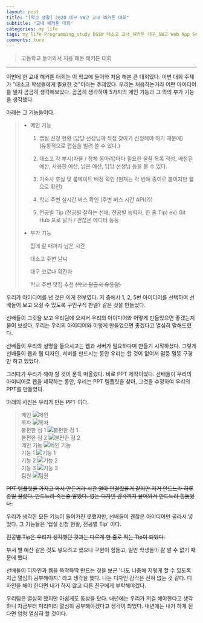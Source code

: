 ```yaml
---
layout: post  
title: "[학교 생활] 2020 대구 SW고 교내 해커톤 대회"  
subtitle: "교내 해커톤 대회"  
categories: my life 
tags: my life Programming_study DGSW 대소고 교내_해커톤 대구_SW고 Web App Server Embedded  
comments: ture  
---
```


> 고등학교 들어와서 처음 해본 해커톤 대회  

---

이번에 한 교내 해커톤 대회는 이 학교에 들어와 처음 해본 큰 대회였다. 이번 대회 주제가 "대소고 학생들에게 필요한 것"이라는 주제였다.
우리는 처음하는거라 어떤 아이디어를 낼지 곰곰히 생각해보았다. 곰곰히 생각하여 5가지의 메인 기능과 그 외의 부가 기능을 생각했다.

아래는 그 기능들이다.

> * 메인 기능  
>    1. 랩실 신청 현황 (담당 선생님께 직접 찾아가 신청해야 하기 때문에)  
>    (유동적으로 랩실을 빌려 쓸 수 있다.)
>
>    2. 대소고 각 부서(자율 / 창체 동아리)마다 필요한 물품 목록 작성, 배정된 예산, 사용한 예산, 남은 예산, 담당 선생님 등을 볼 수 있다.  
>
>    3. 기숙사 호실 및 룸메이트 배정 확인 (현재는 각 반에 종이로 붙이지만 웹으로 확인)  
>
>    4. 학교 주변 실시간 버스 확인 (주변 버스 시간 API(?))  
>
>    5. 전공별 Tip (전공별 잘하는 선배, 전공별 능력자, 한 줄 Tip)
>    ex) Git Hub 프로 달기 / 괜찮은 에디터 등등  
>
> * 부가 기능  
>
>    집에 갈 때까지 남은 시간  
>
>    대소고 주변 날씨  
>
>    대구 코로나 확진자
>
>    학교 주변 맛집 추천 ~~(학교 탈출시 유용함)~~  

우리가 아이디어를 낸 것은 이게 전부였다. 저 중에서 1, 2, 5번 아이디어를 선택하여 선배들이 보고 오실 수 있도록 구인구직 판넬? 같은 것을 만들었다.  

선배들이 그것을 보고 우리팀에 오셔서 우리의 아이디어와 어떻게 만들었으면 좋겠는지 물어 보셨다. 우리는 우리의 아이디어와 이렇게 만들었으면 좋겠다고 열심히 말해드렸다.  

선배들이 우리의 설명을 들으시고는 웹과 서버가 필요하다며 만들기 시작하셨다. 그렇게 선배들이 웹과 웹 디자인, 서버를 만드시는 동안 우리는 할 것이 없어서 멀뚱 멀뚱 구경만 하고 있었다.  

그러다가 우리가 해야 할 것이 문득 떠올랐다. 바로 PPT 제작이었다. 선배들이 우리의 아이디어로 웹을 제작하는 동안, 우리는 PPT 템플릿을 찾아, 그것을 수정하여 우리의 PPT를 만들었다.  

아래의 사진은 우리가 만든 PPT 이다.

> 메인
![메인](https://Junhong0209.github.io/assets/img/SW/2020-09-12-SW-Hackerthon-main.jpg)  
> 목차
![목차](https://Junhong0209.github.io/assets/img/SW/2020-09-12-SW-Hackerthon-topic.jpg)  
> 불편한 점 1
![불편한 점 1](https://Junhong0209.github.io/assets/img/SW/2020-09-12-SW-Hackerthon-an-inconvenience1.png)  
> 불편한 점 2
![불편한 점 2](https://Junhong0209.github.io/assets/img/SW/2020-09-12-SW-Hackerthon-an-inconvenience2.png)  
> 메인 기능
![메인 기능](https://Junhong0209.github.io/assets/img/SW/2020-09-12-SW-Hackerthon-main-Function.png)  
> 기능 1
![기능 1](https://Junhong0209.github.io/assets/img/SW/2020-09-12-SW-Hackerthon-Function1.png)  
> 기능 2
![기능 2](https://Junhong0209.github.io/assets/img/SW/2020-09-12-SW-Hackerthon-Function2.png)  
> 기능 3
![기능 3](https://Junhong0209.github.io/assets/img/SW/2020-09-12-SW-Hackerthon-Function3.png)  
> 팀원
![팀원](https://Junhong0209.github.io/assets/img/SW/2020-09-12-SW-Hackerthon-member.png)  

~~PPT 템플릿을 가지고 와서 만든거라 시간 얼마 안걸렸을거 같지만 저거 만드느라 하루 종일 걸렸다. 만드느라 죽는줄 알았다. 없는 디자인 감각까지 끌어와서 만드느라 힘들었다.~~

우리가 생각한 모든 기능이 들어가진 못했지만, 선배들이 괜찮은 아이디어만 골라서 넣었다. 그 기능들은 '랩실 신청 현황, 전공별 Tip' 이다.  

~~전공별 Tip은 우리가 생각했던 것과는 다르게 한 줄로 적는 Tip이 되었다.~~  

부서 별 예산 같은 것도 넣으려고 했으나 구현이 힘들고, 일반 학생들이 잘 알 수 없기 때문에 뺐다.

선배들이 디자인과 웹을 뚝딱뚝딱 만드는 것을 보곤 '나도 나중에 저렇게 할 수 있도록 지금 열심히 공부해야지.' 라고 생각을 했다. 나는 디자인 감각은 전혀 없는 것 같다. 디자인을 해야 한다면 내가 하지 않고 다른 친구에게 부탁해야겠다.  

우리팀은 열심히 했지만 아쉽게도 동상을 탔다. 내년에는 우리가 저걸 해야한다고 생각하니 지금부터 미리미리 열심히 공부해야겠다고 생각이 되었다. 내년에는 내가 하게 된다면 엄청 열심히 할 것이다.